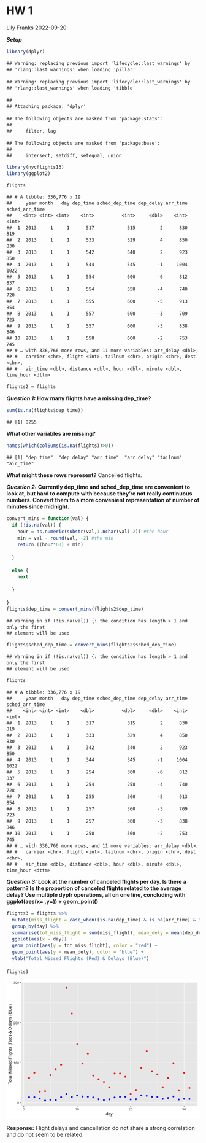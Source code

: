 HW 1
================
Lily Franks
2022-09-20

***Setup***

``` r
library(dplyr)
```

    ## Warning: replacing previous import 'lifecycle::last_warnings' by
    ## 'rlang::last_warnings' when loading 'pillar'

    ## Warning: replacing previous import 'lifecycle::last_warnings' by
    ## 'rlang::last_warnings' when loading 'tibble'

    ## 
    ## Attaching package: 'dplyr'

    ## The following objects are masked from 'package:stats':
    ## 
    ##     filter, lag

    ## The following objects are masked from 'package:base':
    ## 
    ##     intersect, setdiff, setequal, union

``` r
library(nycflights13)
library(ggplot2)
```

``` r
flights
```

    ## # A tibble: 336,776 x 19
    ##     year month   day dep_time sched_dep_time dep_delay arr_time sched_arr_time
    ##    <int> <int> <int>    <int>          <int>     <dbl>    <int>          <int>
    ##  1  2013     1     1      517            515         2      830            819
    ##  2  2013     1     1      533            529         4      850            830
    ##  3  2013     1     1      542            540         2      923            850
    ##  4  2013     1     1      544            545        -1     1004           1022
    ##  5  2013     1     1      554            600        -6      812            837
    ##  6  2013     1     1      554            558        -4      740            728
    ##  7  2013     1     1      555            600        -5      913            854
    ##  8  2013     1     1      557            600        -3      709            723
    ##  9  2013     1     1      557            600        -3      838            846
    ## 10  2013     1     1      558            600        -2      753            745
    ## # … with 336,766 more rows, and 11 more variables: arr_delay <dbl>,
    ## #   carrier <chr>, flight <int>, tailnum <chr>, origin <chr>, dest <chr>,
    ## #   air_time <dbl>, distance <dbl>, hour <dbl>, minute <dbl>, time_hour <dttm>

``` r
flights2 = flights
```

***Question 1:*** **How many flights have a missing dep_time?**

``` r
sum(is.na(flights$dep_time))
```

    ## [1] 8255

**What other variables are missing?**

``` r
names(which(colSums(is.na(flights))>0))
```

    ## [1] "dep_time"  "dep_delay" "arr_time"  "arr_delay" "tailnum"   "air_time"

**What might these rows represent?** Cancelled flights.

***Question 2:*** **Currently dep_time and sched_dep_time are convenient
to look at, but hard to compute with because they’re not really
continuous numbers. Convert them to a more convenient representation of
number of minutes since midnight.**

``` r
convert_mins = function(val) {
  if (!is.na(val)) {
    hour = as.numeric(substr(val,1,nchar(val)-2)) #the hour
    min = val - round(val, -2) #the min 
    return ((hour*60) + min)
    
  } 
  
  else {
    next
    
  }
  
}
flights$dep_time = convert_mins(flights2$dep_time) 
```

    ## Warning in if (!is.na(val)) {: the condition has length > 1 and only the first
    ## element will be used

``` r
flights$sched_dep_time = convert_mins(flights2$sched_dep_time) 
```

    ## Warning in if (!is.na(val)) {: the condition has length > 1 and only the first
    ## element will be used

``` r
flights 
```

    ## # A tibble: 336,776 x 19
    ##     year month   day dep_time sched_dep_time dep_delay arr_time sched_arr_time
    ##    <int> <int> <int>    <dbl>          <dbl>     <dbl>    <int>          <int>
    ##  1  2013     1     1      317            315         2      830            819
    ##  2  2013     1     1      333            329         4      850            830
    ##  3  2013     1     1      342            340         2      923            850
    ##  4  2013     1     1      344            345        -1     1004           1022
    ##  5  2013     1     1      254            360        -6      812            837
    ##  6  2013     1     1      254            258        -4      740            728
    ##  7  2013     1     1      255            360        -5      913            854
    ##  8  2013     1     1      257            360        -3      709            723
    ##  9  2013     1     1      257            360        -3      838            846
    ## 10  2013     1     1      258            360        -2      753            745
    ## # … with 336,766 more rows, and 11 more variables: arr_delay <dbl>,
    ## #   carrier <chr>, flight <int>, tailnum <chr>, origin <chr>, dest <chr>,
    ## #   air_time <dbl>, distance <dbl>, hour <dbl>, minute <dbl>, time_hour <dttm>

***Question 3:*** **Look at the number of canceled flights per day. Is
there a pattern? Is the proportion of canceled flights related to the
average delay? Use multiple dyplr operations, all on one line,
concluding with ggplot(aes(x= ,y=)) + geom_point()**

``` r
flights3 = flights %>%
  mutate(miss_flight = case_when((is.na(dep_time) & is.na(arr_time) & is.na(arr_delay) & is.na(tailnum) & is.na(air_time)) ~ 1, TRUE ~ 0)) %>%
  group_by(day) %>%
  summarise(tot_miss_flight = sum(miss_flight), mean_dely = mean(dep_delay,na.rm=TRUE)) %>%
  ggplot(aes(x = day)) + 
  geom_point(aes(y = tot_miss_flight), color = "red") +
  geom_point(aes(y = mean_dely), color = "blue") +
  ylab("Total Missed Flights (Red) & Delays (Blue)") 

flights3
```

![](README_files/figure-gfm/unnamed-chunk-6-1.png)<!-- -->

**Response:** Flight delays and cancellation do not share a strong
correlation and do not seem to be related.
